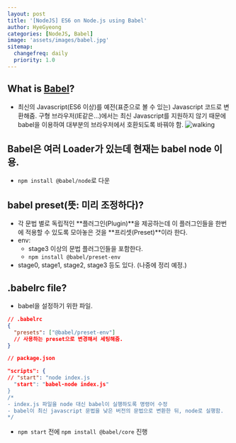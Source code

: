 ```yaml
---
layout: post
title: '[NodeJS] ES6 on Node.js using Babel'
author: HyeGyeong
categories: [NodeJS, Babel]
image: 'assets/images/babel.jpg'
sitemap:
  changefreq: daily
  priority: 1.0
---
```


## What is [Babel](https://babeljs.io/)?

- 최신의 Javascript(ES6 이상)를 예전(표준으로 볼 수 있는) Javascript 코드로 변환해줌. 구형 브라우저(IE같은...)에서는 최신 Javascript를 지원하지 않기 때문에 babel을 이용하여 대부분의 브라우저에서 호환되도록 바꿔야 함.
  ![walking](/blog/assets/images/babel_example.png 'What is babel?')

## Babel은 여러 Loader가 있는데 현재는 babel node 이용.

- `npm install @babel/node`로 다운

## babel preset(뜻: 미리 조정하다)?

- 각 문법 별로 독립적인 **플러그인(Plugin)**을 제공하는데 이 플러그인들을 한번에 적용할 수 있도록 모아놓은 것을 **프리셋(Preset)**이라 한다.
- env:
  - stage3 이상의 문법 플러그인들을 포함한다.
  - `npm install @babel/preset-env`
- stage0, stage1, stage2, stage3 등도 있다. (나중에 정리 예정.)

## .babelrc file?

- babel을 설정하기 위한 파일.

```json
// .babelrc
{
  "presets": ["@babel/preset-env"]
  // 사용하는 preset으로 변경해서 세팅해줌.
}
```

```json
// package.json

"scripts": {
// "start": "node index.js
  "start": "babel-node index.js"
}
/*
- index.js 파일을 node 대신 babel이 실행하도록 명령어 수정
- babel이 최신 javascript 문법을 낮은 버전의 문법으로 변환한 뒤, node로 실행함.
*/
```

- `npm start` 전에 `npm install @babel/core` 진행
